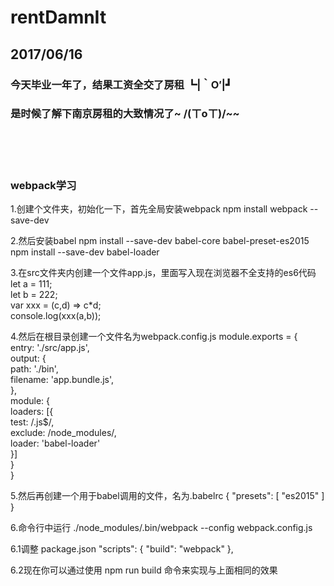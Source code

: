 # rentDamnIt


## 2017/06/16


### 今天毕业一年了，结果工资全交了房租  ┗|｀O′|┛ 

### 是时候了解下南京房租的大致情况了~  /(ㄒoㄒ)/~~ 


<br>
<br>
<br>

### webpack学习

1.创建个文件夹，初始化一下，首先全局安装webpack
npm install webpack --save-dev


2.然后安装babel
npm install --save-dev babel-core babel-preset-es2015  
npm install --save-dev babel-loader


3.在src文件夹内创建一个文件app.js，里面写入现在浏览器不全支持的es6代码
let a = 111;  
let b = 222;  
var xxx = (c,d) => c*d;  
console.log(xxx(a,b));


4.然后在根目录创建一个文件名为webpack.config.js 
    module.exports = {  
        entry: './src/app.js',  
        output: {  
            path: './bin',  
            filename: 'app.bundle.js',  
        },  
        module: {  
            loaders: [{  
                test: /\.js$/,  
                exclude: /node_modules/,  
                loader: 'babel-loader'  
            }]  
        }  
    }  


5.然后再创建一个用于babel调用的文件，名为.babelrc
    { "presets": [ "es2015" ] }  


6.命令行中运行 ./node_modules/.bin/webpack --config webpack.config.js 


6.1调整 package.json
"scripts": {
    "build": "webpack"
  },


6.2现在你可以通过使用 npm run build 命令来实现与上面相同的效果
